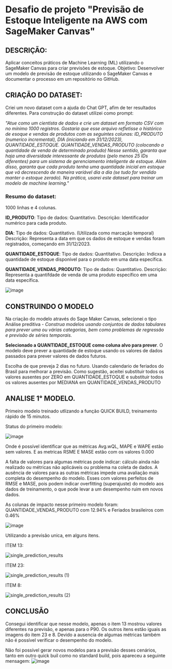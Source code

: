 # Desafio de projeto "Previsão de Estoque Inteligente na AWS com SageMaker Canvas"

## DESCRIÇÃO: 

Aplicar conceitos práticos de Machine Learning (ML) utilizando o SageMaker Canvas para criar previsões de estoque. Objetivo: Desenvolver um modelo de previsão de estoque utilizando o SageMaker Canvas e documentar o processo em um repositório no GitHub. 

## CRIAÇÃO DO DATASET:

Criei um novo dataset com a ajuda do Chat GPT, afim de ter resultados diferentes. Para construção do dataset utilizei como prompt: 

*"Atue como um cientista de dados e crie um dataset em formato CSV com no mínimo 1000 registros. Gostaria que esse arquivo refletisse o histórico de esoque e vendas de produtos com as seguintes colunas: ID_PRODUTO (numerico incremental), DIA (iniciando em 31/12/2023), QUANTIDADE_ESTOQUE. QUANTIDADE_VENDAS_PRODUTO (colocando a quantidade de venda de determinado produdo) Nesse sentido, garanta que haja uma diversidade interessante de produtos (pelo menos 25 IDs diferentes) para um sistema de gerenciamento inteligente de estoque. Além disso, garanta que cada produto tenha uma quantidade inicial em estoque que vá decrescendo de maneira variável dia a dia (se tudo for vendido manter o estoque zerado). Na prática, usarei este dataset para treinar um modelo de machine learning."*

### Resumo do dataset: 
1000 linhas e 4 colunas.

**ID_PRODUTO**: Tipo de dados: Quantitativo. Descrição: Identificador numérico para cada produto.

**DIA**: Tipo de dados: Quantitativo. (Utilizada como marcação temporal) Descrição: Representa a data em que os dados de estoque e vendas foram registrados, começando em 31/12/2023.

**QUANTIDADE_ESTOQUE**: Tipo de dados: Quantitativo. Descrição: Indicxa a quantidade de estoque disponível para o produto em uma data específica.

**QUANTIDADE_VENDAS_PRODUTO**: Tipo de dados: Quantitativo. Descrição: Representa a quantifdade de venda de uma produto específico em uma data específica. 

![image](https://github.com/user-attachments/assets/07f4851d-6c2c-4462-831b-653102989b60)


## CONSTRUINDO O MODELO

Na criação do modelo através do Sage Maker Canvas, selecionei o tipo Análise preditiva - *Construa modelos usando conjuntos de dados tabulares para prever uma ou várias categorias, bem como problemas de regressão e previsão de séries temporais.*

**Selecionado a QUANTIDADE_ESTOQUE como coluna alvo para prever**. O modelo deve prever a quantidade de estoque usando os valores de dados passados para prever valores de dados futuros.

Escolha de que preveja 2 dias no futuro. Usando calendario de feriados do Brasil para melhorar a previsão.
Como sugestão, aceitei substituir todos os valores ausentes por ZERO em QUANTIDADE_ESTOQUE e substituir todos os valores ausentes por MEDIANA em QUANTIDADE_VENDAS_PRODUTO

## ANALISE 1° MODELO.

Primeiro modelo treinado utlizando a função QUICK BUILD, treinamento rápido de 15 minutos. 

Status do primeiro modelo:

![image](https://github.com/user-attachments/assets/90da181d-b613-44ad-9d2e-17d753399d47)

Onde é possível identificar que as métricas Avg.wQL, MAPE e WAPE estão sem valores. E as metricas RSME E MASE estão com os valores 0.000

A falta de valores para algumas métricas pode indicar: cálculo ainda não realizado ou métricas não aplicáveis ou problema na coleta de dados.
A ausência de valores para as outras métricas impede uma avaliação mais completa do desempenho do modelo.
Esses com valores perfeitos de RMSE e MASE, pois podem indicar overfitting (superajuste) do modelo aos dados de treinamento, o que pode levar a um desempenho ruim em novos dados.


As colunas de impacto nesse primeiro modelo foram: QUANTIDADE_VENDAS_PRODUTO com 12.94% e Feriados brasileiros com 0.46%

![image](https://github.com/user-attachments/assets/31026e86-5481-4267-9e9a-81e36c7473ab)

Utilizando a previsão unica, em alguns itens. 


ITEM 13: 

![single_prediction_results](https://github.com/user-attachments/assets/5461a744-e568-4c55-830f-6bbf8a5b09cb)


ITEM 23:

![single_prediction_results (1)](https://github.com/user-attachments/assets/a21e0b9f-9c35-41eb-8b6b-2084f01daee8)

ITEM 8:

![single_prediction_results (2)](https://github.com/user-attachments/assets/c32022bd-537e-47e0-b877-25d790d6d7bf)


## CONCLUSÃO

Consegui identificar que nesse  modelo, apenas o item 13 mostrou valores diferentes na previsão, e apenas para o P90. Os outros itens estão iguais as imagens do item 23 e 8. Devido a ausencia de algumas métricas também  não é possível verificar o desempenho do modelo. 







Não foi possível gerar novos modelos para a previsão desses cenários, tanto em outro quick buil como no standard build, pois apareceu a seguinte mensagem: ![image](https://github.com/user-attachments/assets/dcdce9d2-d438-40cf-aa2a-16f4b825ad87)










